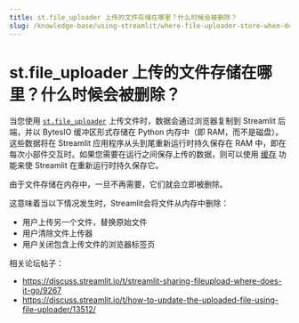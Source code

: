 ```yaml
---
title: st.file_uploader 上传的文件存储在哪里？什么时候会被删除？
slug: /knowledge-base/using-streamlit/where-file-uploader-store-when-deleted
---
```


# st.file_uploader 上传的文件存储在哪里？什么时候会被删除？

当您使用 [`st.file_uploader`](/library/api-reference/widgets/st.file_uploader) 上传文件时，数据会通过浏览器复制到 Streamlit 后端，并以 BytesIO 缓冲区形式存储在 Python 内存中（即 RAM，而不是磁盘）。这些数据将在 Streamlit 应用程序从头到尾重新运行时持久保存在 RAM 中，即在每次小部件交互时。如果您需要在运行之间保存上传的数据，则可以使用 [缓存](/library/advanced-features/caching) 功能来使 Streamlit 在重新运行时持久保存它。

由于文件存储在内存中，一旦不再需要，它们就会立即被删除。

这意味着当以下情况发生时，Streamlit会将文件从内存中删除：

- 用户上传另一个文件，替换原始文件
- 用户清除文件上传器
- 用户关闭包含上传文件的浏览器标签页

相关论坛帖子：

- https://discuss.streamlit.io/t/streamlit-sharing-fileupload-where-does-it-go/9267
- https://discuss.streamlit.io/t/how-to-update-the-uploaded-file-using-file-uploader/13512/
